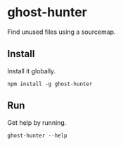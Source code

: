 # ghost-hunter

Find unused files using a sourcemap.

## Install

Install it globally.

```
npm install -g ghost-hunter
```

## Run

Get help by running.

```
ghost-hunter --help
```
